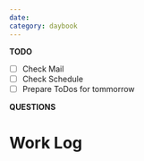 ```yaml
---
date: 
category: daybook
---
```


**TODO**

- [ ] Check Mail
- [ ] Check Schedule
- [ ] Prepare ToDos for tommorrow

**QUESTIONS**


Work Log
========
